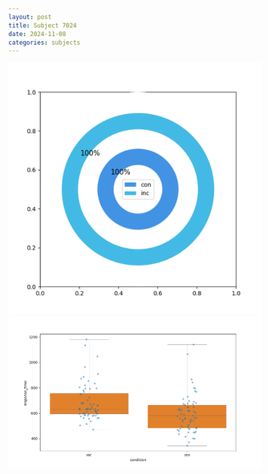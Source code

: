 ```yaml
---
layout: post
title: Subject 7024
date: 2024-11-08
categories: subjects
---
```


![](data/7024/run-3/7024_accuracy_by_condition.png)
![](data/7024/run-3/7024_rt.png)
